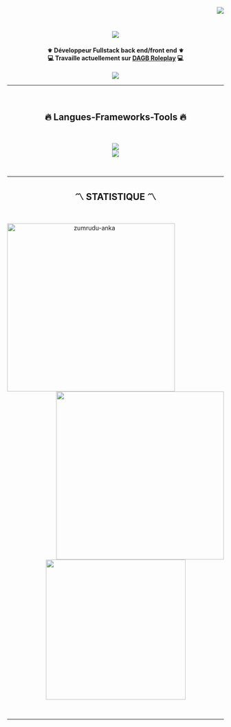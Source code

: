 <!--- P R O F I L E   V I E W S   C O U N T E R S --->

<img align="right" src="https://komarev.com/ghpvc/?username=YusuCalypso&label=Profile%20views&color=0e75b6&style=flat"><br>


<!--- P R O F I L E   B A N N E R --->



<!--- A N I M A T E D   T E X T --->

<h1 align="center">  
  <a href="">
    <img src="https://readme-typing-svg.herokuapp.com?font=Poppins&size=40&pause=1000&color=18AFFF&center=true&vCenter=true&width=435&height=50&lines=Hey+je+suis+Yusu!"/>
  </a>
</h1>


<!--- A B O U T   M E --->

<h4 align="center">
    ⚜️ Développeur Fullstack back end/front end ⚜️<br>
    💻 Travaille actuellement sur <a href="https://github.com/YusuDiscord">DAGB Roleplay</a> 💻<br>
</h4>


<!--- S O C I A L   M E D I A   B A D G E S --->

<div align="center">
    <a href="https://discord.gg/NUQpj5FT3w" target="_blank"><img src="https://img.shields.io/badge/Discord-1DA1F2?style=for-the-badge&logo=discord&logoColor=white" target="_blank"></a>
</div>
<hr> <!--- <hr> tag is use for Horizontal Lines --->

<!--- G I T H U B   C O N T R I B U T I O N   G R A P H --->

<p align="center">
  <br>
  <a href="https://github.com/Ashutosh00710/github-readme-activity-graph">
  </a>
</p>


<!--- L A N G U A G E - F R A M E W O R K S -  T O O L S --->

<h2 align="center">🔥 Langues-Frameworks-Tools 🔥</h2>
<br>
<p align="center">
  <a href="https://skillicons.dev">
    <img src="https://skillicons.dev/icons?i=git,nodejs,github,html,js,css,discord,express,bootstrap,scss,typescript,less" /><br>
    <img src="https://skillicons.dev/icons?i=mongodb,vscode," />
  </a>
</p><br>


<hr>



<!--- G I T H U B   P R O F I L E   S T A T S --->

<h2 align="center">〽️ STATISTIQUE 〽️</h2>
<br>
<p align=center>
  <div align=center>
    <!-- S t r e a k -->
    <a href="https://github.com/denvercoder1/github-readme-streak-stats" title="Go to Source"><img align="left" width=390 src="https://github-readme-streak-stats.herokuapp.com/?user=YusuDiscord&theme=react&border=61dafb&hide_border=true" alt="zumrudu-anka" /></a>
    <!-- Commit and Stars -->
    <a href="https://github.com/anuraghazra/github-readme-stats" title="Go to Source"><img align="right" width=390 src="https://github-readme-stats.vercel.app/api?username=YusuDiscord&show_icons=true&count_private=true&theme=react&border_color=61dafb&hide_border=true"/></a>
  </div>
  <br><br><br><br><br><br><br><br><br>
  <div align=center>
    <!-- most used language -->
    <a href="https://github.com/anuraghazra/github-readme-stats"><img width=325 align="center" src="https://github-readme-stats.vercel.app/api/top-langs/?username=APC9&hide=c%23,powershell,Mathematica,Ruby,Objective-C,Objective-C%2b%2b,Cuda&title_color=61dafb&text_color=ffffff&icon_color=61dafb&bg_color=20232a&langs_count=8&layout=compact&border_color=61dafb&hide_border=true" /></a>
  </div>
</p>

<br>
<hr>
